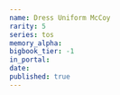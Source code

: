 ```yaml
---
name: Dress Uniform McCoy
rarity: 5
series: tos
memory_alpha:
bigbook_tier: -1
in_portal:
date:
published: true
---
```



